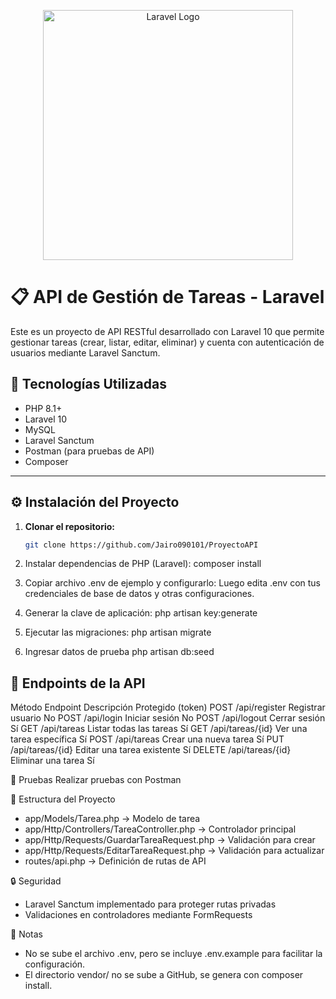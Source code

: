 <p align="center"><a href="https://laravel.com" target="_blank"><img src="https://raw.githubusercontent.com/laravel/art/master/logo-lockup/5%20SVG/2%20CMYK/1%20Full%20Color/laravel-logolockup-cmyk-red.svg" width="400" alt="Laravel Logo"></a></p>

# 📋 API de Gestión de Tareas - Laravel

Este es un proyecto de API RESTful desarrollado con Laravel 10 que permite gestionar tareas (crear, listar, editar, eliminar) y cuenta con autenticación de usuarios mediante Laravel Sanctum.

## 🚀 Tecnologías Utilizadas

- PHP 8.1+
- Laravel 10
- MySQL
- Laravel Sanctum
- Postman (para pruebas de API)
- Composer

---

## ⚙️ Instalación del Proyecto

1. **Clonar el repositorio:**

   ```bash
   git clone https://github.com/Jairo090101/ProyectoAPI

2. Instalar dependencias de PHP (Laravel):
    composer install

3. Copiar archivo .env de ejemplo y configurarlo:
    Luego edita .env con tus credenciales de base de datos y otras configuraciones.

4. Generar la clave de aplicación:
    php artisan key:generate

5. Ejecutar las migraciones:
   php artisan migrate

6. Ingresar datos de prueba
   php artisan db:seed


## 📡 Endpoints de la API
Método	Endpoint	        Descripción	Protegido         (token)
POST	/api/register	    Registrar usuario	            No
POST	/api/login	        Iniciar sesión	                No
POST	/api/logout	        Cerrar sesión	                Sí
GET	    /api/tareas	        Listar todas las tareas	        Sí
GET	    /api/tareas/{id}	Ver una tarea específica	    Sí
POST	/api/tareas	        Crear una nueva tarea	        Sí
PUT	    /api/tareas/{id}	Editar una tarea existente	    Sí
DELETE	/api/tareas/{id}	Eliminar una tarea	            Sí

🧪 Pruebas
Realizar pruebas con Postman

📁 Estructura del Proyecto
- app/Models/Tarea.php → Modelo de tarea
- app/Http/Controllers/TareaController.php → Controlador principal
- app/Http/Requests/GuardarTareaRequest.php → Validación para crear
- app/Http/Requests/EditarTareaRequest.php → Validación para actualizar
- routes/api.php → Definición de rutas de API

🔒 Seguridad
- Laravel Sanctum implementado para proteger rutas privadas
- Validaciones en controladores mediante FormRequests

📌 Notas
- No se sube el archivo .env, pero se incluye .env.example para facilitar la configuración.
- El directorio vendor/ no se sube a GitHub, se genera con composer install.
   
